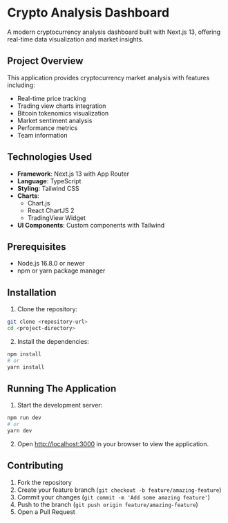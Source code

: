 # Crypto Analysis Dashboard

A modern cryptocurrency analysis dashboard built with Next.js 13, offering real-time data visualization and market insights.

## Project Overview

This application provides cryptocurrency market analysis with features including:

- Real-time price tracking
- Trading view charts integration
- Bitcoin tokenomics visualization
- Market sentiment analysis
- Performance metrics
- Team information

## Technologies Used

- **Framework**: Next.js 13 with App Router
- **Language**: TypeScript
- **Styling**: Tailwind CSS
- **Charts**:
  - Chart.js
  - React ChartJS 2
  - TradingView Widget
- **UI Components**: Custom components with Tailwind

## Prerequisites

- Node.js 16.8.0 or newer
- npm or yarn package manager

## Installation

1. Clone the repository:

```sh
git clone <repository-url>
cd <project-directory>
```

2. Install the dependencies:

```sh
npm install
# or
yarn install
```

## Running The Application

1. Start the development server:

```sh
npm run dev
# or
yarn dev
```

2. Open [http://localhost:3000](http://localhost:3000) in your browser to view the application.

## Contributing

1. Fork the repository
2. Create your feature branch (`git checkout -b feature/amazing-feature`)
3. Commit your changes (`git commit -m 'Add some amazing feature'`)
4. Push to the branch (`git push origin feature/amazing-feature`)
5. Open a Pull Request
